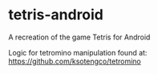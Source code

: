 # tetris-android
A recreation of the game Tetris for Android

Logic for tetromino manipulation found at: https://github.com/ksotengco/tetromino
